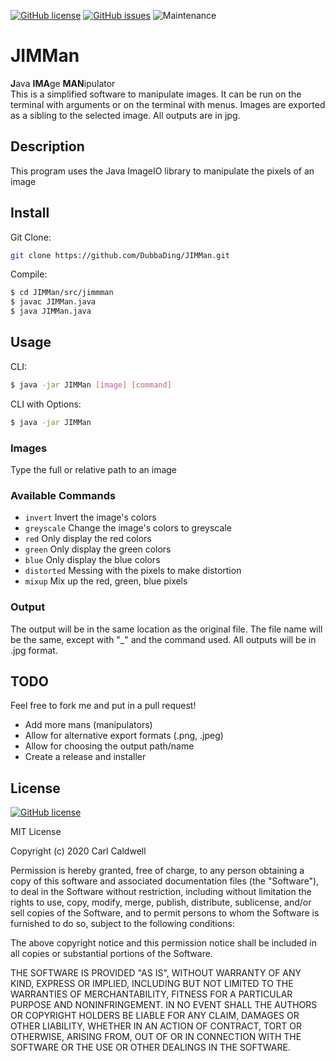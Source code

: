 [![GitHub license](https://img.shields.io/github/license/DubbaDing/JIMMan?color=m&style=for-the-badge)](https://github.com/DubbaDing/JIMMan/blob/master/LICENSE)    [![GitHub issues](https://img.shields.io/github/issues/DubbaDing/JIMMan?style=for-the-badge)](https://github.com/DubbaDing/JIMMan/issues)    ![Maintenance](https://img.shields.io/maintenance/yes/2020?style=for-the-badge)

# JIMMan
**J**ava **IMA**ge **MAN**ipulator <br>
This is a simplified software to manipulate images. It can be run on the terminal with arguments or on the terminal with menus. Images are exported as a sibling to the selected image. All outputs are in jpg.

## Description
This program uses the Java ImageIO library to manipulate the pixels of an image

## Install
Git Clone: 
```bash
git clone https://github.com/DubbaDing/JIMMan.git
```
Compile:
```bash
$ cd JIMMan/src/jimmman
$ javac JIMMan.java
$ java JIMMan.java
```

## Usage
CLI:
```bash
$ java -jar JIMMan [image] [command]
```
CLI with Options:
```bash
$ java -jar JIMMan
```

### Images
Type the full or relative path to an image

### Available Commands
- ` invert `      Invert the image's colors
- ` greyscale `   Change the image's colors to greyscale
- ` red `         Only display the red colors
- ` green `       Only display the green colors
- ` blue `        Only display the blue colors
- ` distorted `   Messing with the pixels to make distortion
- ` mixup `       Mix up the red, green, blue pixels

### Output
The output will be in the same location as the original file. The file name will be the same, except with "_" and the command used. All outputs will be in .jpg format.

## TODO
Feel free to fork me and put in a pull request!

- Add more mans (manipulators)
- Allow for alternative export formats (.png, .jpeg)
- Allow for choosing the output path/name
- Create a release and installer

## License
[![GitHub license](https://img.shields.io/github/license/DubbaDing/JIMMan?color=m&style=for-the-badge)](https://github.com/DubbaDing/JIMMan/blob/master/LICENSE)

MIT License

Copyright (c) 2020 Carl Caldwell

Permission is hereby granted, free of charge, to any person obtaining a copy
of this software and associated documentation files (the "Software"), to deal
in the Software without restriction, including without limitation the rights
to use, copy, modify, merge, publish, distribute, sublicense, and/or sell
copies of the Software, and to permit persons to whom the Software is
furnished to do so, subject to the following conditions:

The above copyright notice and this permission notice shall be included in all
copies or substantial portions of the Software.

THE SOFTWARE IS PROVIDED "AS IS", WITHOUT WARRANTY OF ANY KIND, EXPRESS OR
IMPLIED, INCLUDING BUT NOT LIMITED TO THE WARRANTIES OF MERCHANTABILITY,
FITNESS FOR A PARTICULAR PURPOSE AND NONINFRINGEMENT. IN NO EVENT SHALL THE
AUTHORS OR COPYRIGHT HOLDERS BE LIABLE FOR ANY CLAIM, DAMAGES OR OTHER
LIABILITY, WHETHER IN AN ACTION OF CONTRACT, TORT OR OTHERWISE, ARISING FROM,
OUT OF OR IN CONNECTION WITH THE SOFTWARE OR THE USE OR OTHER DEALINGS IN THE
SOFTWARE.
